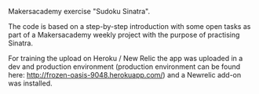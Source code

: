 Makersacademy exercise "Sudoku Sinatra".

The code is based on a step-by-step introduction with some open tasks as part of a Makersacademy weekly project with the purpose of practising Sinatra. 

For training the upload on Heroku / New Relic the app was uploaded in a dev and production environment (production environment can be found here: http://frozen-oasis-9048.herokuapp.com/) and a Newrelic add-on was installed.